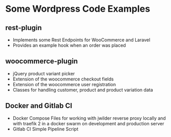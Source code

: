 # Some Wordpress Code Examples
## rest-plugin
- Implements some Rest Endpoints for WooCommerce and Laravel
- Provides an example hook when an order was placed

## woocommerce-plugin
- jQuery product variant picker
- Extension of the woocommerce checkout fields
- Extension of the woocommerce user registration
- Classes for handling customer, product and product variation data

## Docker and Gitlab CI
- Docker Compose Files for working with jwilder reverse proxy locally and with traefik 2 in a docker swarm on development and production server
- Gitlab CI Simple Pipeline Script
